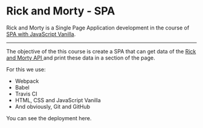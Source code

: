 # Rick and Morty - SPA

Rick and Morty is a Single Page Application development in the course of [SPA with JavaScript Vanilla](https://platzi.com/clases/spa-javascript/ "SPA with JavaScript Vanilla").

---

The objective of the this course is create a SPA that can get data of the [Rick and Morty API ](https://rickandmortyapi.com/ "Rick and Morty API ") and print these data in a section of the page.

For this we use:

- Webpack
- Babel
- Travis CI
- HTML, CSS and JavaScript Vanilla
- And obviously, Git and GitHub

You can see the deployment here.

